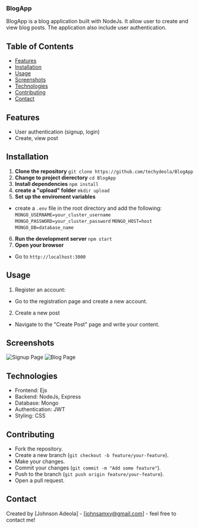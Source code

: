 ### BlogApp

<p> BlogApp is a blog application built with NodeJs. It allow user to create and view blog posts. The application also include user authentication.

## Table of Contents
- [Features](#Features)
- [Installation](#Installation)
- [Usage](#Usage)
- [Screenshots](#Screenshots)
- [Technologies](#Technologies)
- [Contributing](#Contributing)
- [Contact](#Contact)

## Features
- User authentication (signup, login)
- Create, view post

## Installation
1. **Clone the repository**
``` git clone https://github.com/techydeola/BlogApp ```
2. **Change to project dierectory**
``` cd BlogApp ```
3. **Install dependencies**
``` npm install ```
4. **create a "upload" folder**
``` mkdir upload ```
5. **Set up the enviroment variables**
- create a `.env` file in the root directory and add the following:
``` MONGO_USERNAME=your_cluster_username ```
``` MONGO_PASSWORD=your_cluster_password ```
``` MONGO_HOST=host ```
``` MONGO_DB=database_name ```
6. **Run the development server**
``` npm start ```
7. **Open your browser**
- Go to `http://localhost:3000`

## Usage
1. Register an account:
- Go to the registration page and create a new account.
2. Create a new post
- Navigate to the "Create Post" page and write your content.

## Screenshots
![Signup Page](https://i.ibb.co/nBcZTLk/Screenshot-2024-05-28-at-17-30-53.png)
![Blog Page](https://i.ibb.co/GMBHbp1/Screenshot-2024-05-28-at-17-31-16.png)

## Technologies
- Frontend: Ejs
- Backend: NodeJs, Express
- Database: Mongo
- Authentication: JWT
- Styling: CSS

## Contributing
- Fork the repository.
- Create a new branch (`git checkout -b feature/your-feature`).
- Make your changes.
- Commit your changes (`git commit -m "Add some feature"`).
- Push to the branch (`git push origin feature/your-feature`).
- Open a pull request.

## Contact
Created by [Johnson Adeola] - [johnsamxy@gmail.com] - feel free to contact me!

